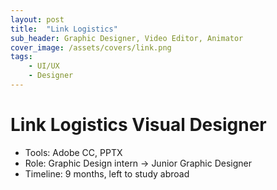 ```yaml
---
layout: post
title:  "Link Logistics"
sub_header: Graphic Designer, Video Editor, Animator
cover_image: /assets/covers/link.png
tags:
    - UI/UX
    - Designer
---
```


# Link Logistics Visual Designer

- Tools: Adobe CC, PPTX
- Role: Graphic Design intern → Junior Graphic Designer
- Timeline: 9 months, left to study abroad